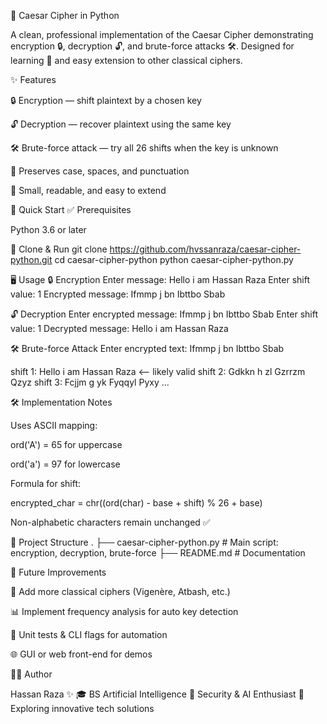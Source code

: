 🔐 Caesar Cipher in Python

A clean, professional implementation of the Caesar Cipher demonstrating encryption 🔒, decryption 🔓, and brute-force attacks 🛠️.
Designed for learning 📘 and easy extension to other classical ciphers.

✨ Features

🔒 Encryption — shift plaintext by a chosen key

🔓 Decryption — recover plaintext using the same key

🛠️ Brute-force attack — try all 26 shifts when the key is unknown

📝 Preserves case, spaces, and punctuation

📜 Small, readable, and easy to extend

🚀 Quick Start
✅ Prerequisites

Python 3.6 or later

📂 Clone & Run
git clone https://github.com/hvssanraza/caesar-cipher-python.git
cd caesar-cipher-python
python caesar-cipher-python.py

🖥️ Usage
🔒 Encryption
Enter message: Hello i am Hassan Raza
Enter shift value: 1
Encrypted message: Ifmmp j bn Ibttbo Sbab

🔓 Decryption
Enter encrypted message: Ifmmp j bn Ibttbo Sbab
Enter shift value: 1
Decrypted message: Hello i am Hassan Raza

🛠️ Brute-force Attack
Enter encrypted text: Ifmmp j bn Ibttbo Sbab

shift  1: Hello i am Hassan Raza  <-- likely valid
shift  2: Gdkkn h zl Gzrrzm Qzyz
shift  3: Fcjjm g yk Fyqqyl Pyxy
...

🛠️ Implementation Notes

Uses ASCII mapping:

ord('A') = 65 for uppercase

ord('a') = 97 for lowercase

Formula for shift:

encrypted_char = chr((ord(char) - base + shift) % 26 + base)


Non-alphabetic characters remain unchanged ✅

📂 Project Structure
.
├── caesar-cipher-python.py   # Main script: encryption, decryption, brute-force
├── README.md                 # Documentation

📌 Future Improvements

🔑 Add more classical ciphers (Vigenère, Atbash, etc.)

📊 Implement frequency analysis for auto key detection

🧪 Unit tests & CLI flags for automation

🌐 GUI or web front-end for demos

👨‍💻 Author

Hassan Raza ✨
🎓 BS Artificial Intelligence
🔐 Security & AI Enthusiast
🚀 Exploring innovative tech solutions
